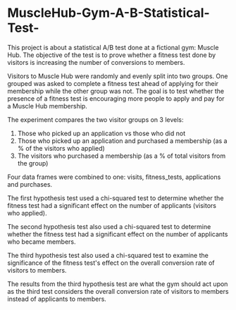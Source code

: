 # MuscleHub-Gym-A-B-Statistical-Test-
This project is about a statistical A/B test done at a fictional gym: Muscle Hub. The objective of the test is to prove whether a fitness test done by visitors is increasing the number of conversions to members. 

Visitors to Muscle Hub were randomly and evenly split into two groups. One grouped was asked to complete a fitness test ahead of applying for their membership while the other group was not. The goal is to test whether the presence of a fitness test is encouraging more people to apply and pay for a Muscle Hub membership.

The experiment compares the two visitor groups on 3 levels:

1) Those who picked up an application vs those who did not
2) Those who picked up an application and purchased a membership (as a % of the visitors who applied)
3) The visitors who purchased a membership (as a % of total visitors from the group)

Four data frames were combined to one: visits, fitness_tests, applications and purchases.

The first hypothesis test used a chi-squared test to determine whether the fitness test had a significant effect on the number of applicants (visitors who applied).

The second hypothesis test also used a chi-squared test to determine whether the fitness test had a significant effect on the number of applicants who became members.

The third hypothesis test also used a chi-squared test to examine the significance of the fitness test's effect on the overall conversion rate of visitors to members.

The results from the third hypothesis test are what the gym should act upon as the third test considers the overall conversion rate of visitors to members instead of applicants to members.
